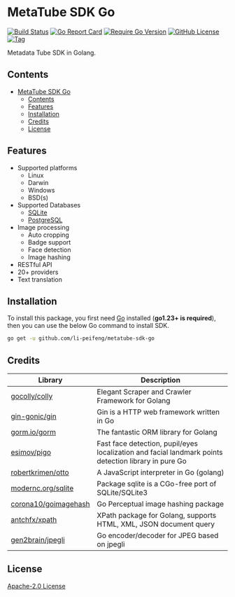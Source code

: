# MetaTube SDK Go

[![Build Status](https://img.shields.io/github/actions/workflow/status/metatube-community/metatube-sdk-go/docker.yml?branch=main&style=flat-square&logo=github-actions)](https://github.com/li-peifeng/metatube-sdk-go/actions/workflows/release.yml)
[![Go Report Card](https://goreportcard.com/badge/github.com/li-peifeng/metatube-sdk-go?style=flat-square)](https://github.com/li-peifeng/metatube-sdk-go)
[![Require Go Version](https://img.shields.io/badge/go-%3E%3D1.23-30dff3?style=flat-square&logo=go)](https://github.com/li-peifeng/metatube-sdk-go/blob/main/go.mod)
[![GitHub License](https://img.shields.io/github/license/metatube-community/metatube-sdk-go?color=e4682a&logo=apache&style=flat-square)](https://github.com/li-peifeng/metatube-sdk-go/blob/main/LICENSE)
[![Tag](https://img.shields.io/github/v/tag/metatube-community/metatube-sdk-go?color=%23ff8936&logo=fitbit&style=flat-square)](https://github.com/li-peifeng/metatube-sdk-go/tags)

[//]: # ([![Supported Platforms]&#40;https://img.shields.io/badge/platform-Linux%20%7C%20FreeBSD%20%7C%20NetBSD%20%7C%20OpenBSD%20%7C%20Darwin%20%7C%20Windows-549688?style=flat-square&logo=launchpad&#41;]&#40;https://github.com/li-peifeng/metatube-sdk-go&#41;)

Metadata Tube SDK in Golang.

## Contents

- [MetaTube SDK Go](#metatube-sdk-go)
    - [Contents](#contents)
    - [Features](#features)
    - [Installation](#installation)
    - [Credits](#credits)
    - [License](#license)

## Features

- Supported platforms
    - Linux
    - Darwin
    - Windows
    - BSD(s)
- Supported Databases
    - [SQLite](https://gitlab.com/cznic/sqlite)
    - [PostgreSQL](https://github.com/jackc/pgx)
- Image processing
    - Auto cropping
    - Badge support
    - Face detection
    - Image hashing
- RESTful API
- 20+ providers
- Text translation

## Installation

To install this package, you first need [Go](https://golang.org/) installed (**go1.23+ is required**), then you can use
the below Go command to install SDK.

```sh
go get -u github.com/li-peifeng/metatube-sdk-go
```

## Credits

| Library														                                           | Description																						                                                                    |
|-----------------------------------------------------------------|------------------------------------------------------------------------------------------------------|
| [gocolly/colly](https://github.com/gocolly/colly)			            | Elegant Scraper and Crawler Framework for Golang													                                        |
| [gin-gonic/gin](https://github.com/gin-gonic/gin)			            | Gin is a HTTP web framework written in Go															                                             |
| [gorm.io/gorm](https://gorm.io/)								                        | The fantastic ORM library for Golang																                                                 |
| [esimov/pigo](https://github.com/esimov/pigo)				               | Fast face detection, pupil/eyes localization and facial landmark points detection library in pure Go |
| [robertkrimen/otto](https://github.com/robertkrimen/otto)       | A JavaScript interpreter in Go (golang)                                                              |
| [modernc.org/sqlite](https://gitlab.com/cznic/sqlite)		         | Package sqlite is a CGo-free port of SQLite/SQLite3												                                      |
| [corona10/goimagehash](https://github.com/corona10/goimagehash) | Go Perceptual image hashing package																                                                  |
| [antchfx/xpath](https://github.com/antchfx/xpath)			            | XPath package for Golang, supports HTML, XML, JSON document query									                           |
| [gen2brain/jpegli](https://github.com/gen2brain/jpegli)         | Go encoder/decoder for JPEG based on jpegli                                                          |

## License

[Apache-2.0 License](https://github.com/li-peifeng/metatube-sdk-go/blob/main/LICENSE)
